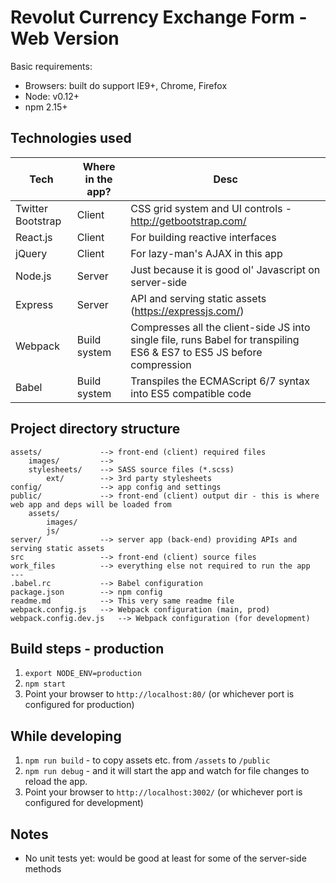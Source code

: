 # Revolut Currency Exchange Form - Web Version

Basic requirements:

* Browsers: built do support IE9+, Chrome, Firefox
* Node: v0.12+
* npm 2.15+

## Technologies used

Tech                | Where in the app? | Desc
--------------------|-------------------|-------------------------
Twitter Bootstrap   | Client            | CSS grid system and UI controls - http://getbootstrap.com/
React.js            | Client            | For building reactive interfaces
jQuery              | Client            | For lazy-man's AJAX in this app
Node.js             | Server            | Just because it is good ol' Javascript on server-side
Express             | Server            | API and serving static assets (https://expressjs.com/)
Webpack             | Build system      | Compresses all the client-side JS into single file, runs Babel for transpiling ES6 & ES7 to ES5 JS before compression
Babel               | Build system      | Transpiles the ECMAScript 6/7 syntax into ES5 compatible code

## Project directory structure
```
assets/             --> front-end (client) required files
    images/         -->
    stylesheets/    --> SASS source files (*.scss)
        ext/        --> 3rd party stylesheets 
config/             --> app config and settings
public/             --> front-end (client) output dir - this is where web app and deps will be loaded from
    assets/
        images/
        js/
server/             --> server app (back-end) providing APIs and serving static assets
src                 --> front-end (client) source files
work_files          --> everything else not required to run the app
---
.babel.rc           --> Babel configuration
package.json        --> npm config
readme.md           --> This very same readme file
webpack.config.js   --> Webpack configuration (main, prod)
webpack.config.dev.js   --> Webpack configuration (for development)
```

## Build steps - production

1. `export NODE_ENV=production`
2. `npm start`
3. Point your browser to `http://localhost:80/` (or whichever port is configured for production)

## While developing

1. `npm run build` - to copy assets etc. from `/assets` to `/public`
2. `npm run debug` - and it will start the app and watch for file changes to reload the app.
3. Point your browser to `http://localhost:3002/` (or whichever port is configured for development)

## Notes

* No unit tests yet: would be good at least for some of the server-side methods

